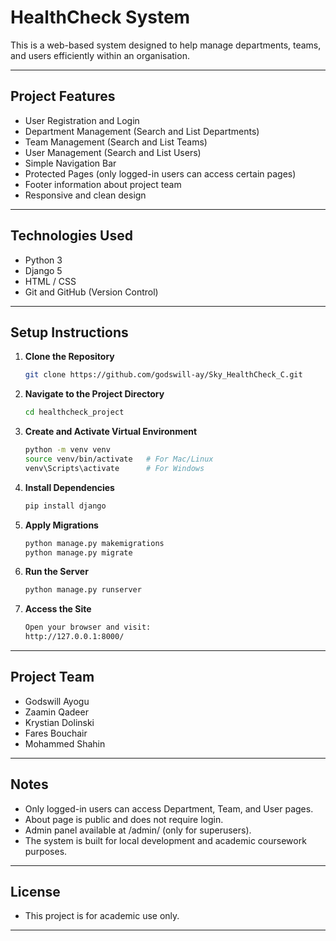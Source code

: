 # HealthCheck System

This is a web-based system designed to help manage departments, teams, and users efficiently within an organisation.

---

## Project Features
- User Registration and Login
- Department Management (Search and List Departments)
- Team Management (Search and List Teams)
- User Management (Search and List Users)
- Simple Navigation Bar
- Protected Pages (only logged-in users can access certain pages)
- Footer information about project team
- Responsive and clean design

---

## Technologies Used
- Python 3
- Django 5
- HTML / CSS
- Git and GitHub (Version Control)

---

## Setup Instructions

1. **Clone the Repository**
   ```bash
   git clone https://github.com/godswill-ay/Sky_HealthCheck_C.git

2.	**Navigate to the Project Directory**
    ```bash
    cd healthcheck_project


3.	**Create and Activate Virtual Environment**
    ```bash
    python -m venv venv
    source venv/bin/activate   # For Mac/Linux
    venv\Scripts\activate      # For Windows


4.	**Install Dependencies**
    ```bash
    pip install django

5.	**Apply Migrations**
    ```bash
    python manage.py makemigrations
    python manage.py migrate


6.	**Run the Server**
    ```bash
    python manage.py runserver


7.	**Access the Site**
    ```bash
    Open your browser and visit:
    http://127.0.0.1:8000/


---

## Project Team
- Godswill Ayogu
- Zaamin Qadeer
- Krystian Dolinski
- Fares Bouchair
- Mohammed Shahin

---


## Notes
- Only logged-in users can access Department, Team, and User pages.
- About page is public and does not require login.
- Admin panel available at /admin/ (only for superusers).
- The system is built for local development and academic coursework purposes.

---

## License

- This project is for academic use only.

---
